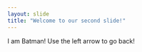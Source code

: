 ```yaml
---
layout: slide
title: "Welcome to our second slide!"
---
```

I am Batman!
Use the left arrow to go back!
